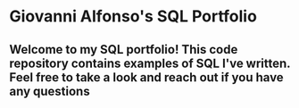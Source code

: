 # Giovanni Alfonso's SQL Portfolio

## Welcome to my SQL portfolio! This code repository contains examples of SQL I've written.  Feel free to take a look and reach out if you have any questions
